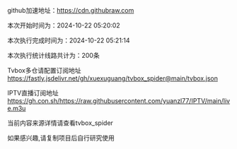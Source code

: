 
    
github加速地址：https://cdn.githubraw.com
    
本次开始时间为：2024-10-22 05:20:02

本次执行完成时间为：2024-10-22 05:21:14

本次执行统计线路共计为：200条

Tvbox多仓请配置订阅地址 https://fastly.jsdelivr.net/gh/xuexuguang/tvbox_spider@main/tvbox.json

IPTV直播订阅地址 https://gh.con.sh/https://raw.githubusercontent.com/yuanzl77/IPTV/main/live.m3u

当前内容来源详情请查看tvbox_spider

如果感兴趣,请复制项目后自行研究使用
